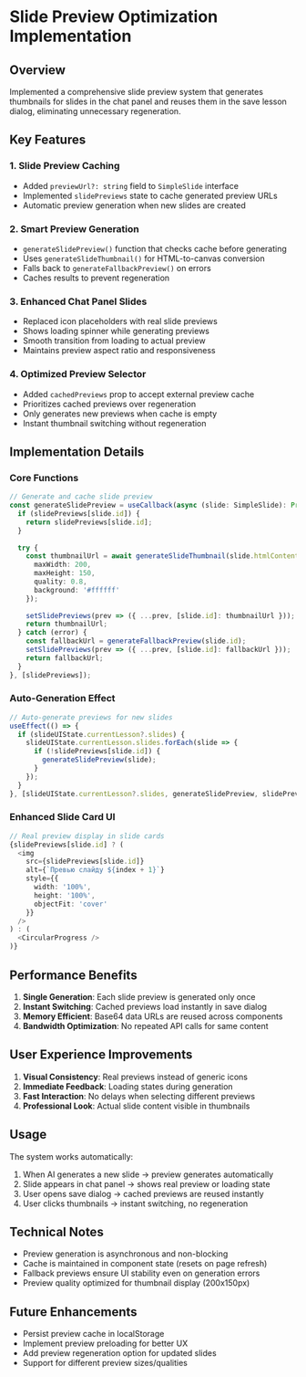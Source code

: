 # Slide Preview Optimization Implementation

## Overview
Implemented a comprehensive slide preview system that generates thumbnails for slides in the chat panel and reuses them in the save lesson dialog, eliminating unnecessary regeneration.

## Key Features

### 1. **Slide Preview Caching**
- Added `previewUrl?: string` field to `SimpleSlide` interface
- Implemented `slidePreviews` state to cache generated preview URLs
- Automatic preview generation when new slides are created

### 2. **Smart Preview Generation**
- `generateSlidePreview()` function that checks cache before generating
- Uses `generateSlideThumbnail()` for HTML-to-canvas conversion
- Falls back to `generateFallbackPreview()` on errors
- Caches results to prevent regeneration

### 3. **Enhanced Chat Panel Slides**
- Replaced icon placeholders with real slide previews
- Shows loading spinner while generating previews
- Smooth transition from loading to actual preview
- Maintains preview aspect ratio and responsiveness

### 4. **Optimized Preview Selector**
- Added `cachedPreviews` prop to accept external preview cache
- Prioritizes cached previews over regeneration
- Only generates new previews when cache is empty
- Instant thumbnail switching without regeneration

## Implementation Details

### Core Functions

```typescript
// Generate and cache slide preview
const generateSlidePreview = useCallback(async (slide: SimpleSlide): Promise<string> => {
  if (slidePreviews[slide.id]) {
    return slidePreviews[slide.id];
  }
  
  try {
    const thumbnailUrl = await generateSlideThumbnail(slide.htmlContent, {
      maxWidth: 200,
      maxHeight: 150,
      quality: 0.8,
      background: '#ffffff'
    });
    
    setSlidePreviews(prev => ({ ...prev, [slide.id]: thumbnailUrl }));
    return thumbnailUrl;
  } catch (error) {
    const fallbackUrl = generateFallbackPreview(slide.id);
    setSlidePreviews(prev => ({ ...prev, [slide.id]: fallbackUrl }));
    return fallbackUrl;
  }
}, [slidePreviews]);
```

### Auto-Generation Effect

```typescript
// Auto-generate previews for new slides
useEffect(() => {
  if (slideUIState.currentLesson?.slides) {
    slideUIState.currentLesson.slides.forEach(slide => {
      if (!slidePreviews[slide.id]) {
        generateSlidePreview(slide);
      }
    });
  }
}, [slideUIState.currentLesson?.slides, generateSlidePreview, slidePreviews]);
```

### Enhanced Slide Card UI

```typescript
// Real preview display in slide cards
{slidePreviews[slide.id] ? (
  <img
    src={slidePreviews[slide.id]}
    alt={`Превью слайду ${index + 1}`}
    style={{
      width: '100%',
      height: '100%',
      objectFit: 'cover'
    }}
  />
) : (
  <CircularProgress />
)}
```

## Performance Benefits

1. **Single Generation**: Each slide preview is generated only once
2. **Instant Switching**: Cached previews load instantly in save dialog
3. **Memory Efficient**: Base64 data URLs are reused across components
4. **Bandwidth Optimization**: No repeated API calls for same content

## User Experience Improvements

1. **Visual Consistency**: Real previews instead of generic icons
2. **Immediate Feedback**: Loading states during generation
3. **Fast Interaction**: No delays when selecting different previews
4. **Professional Look**: Actual slide content visible in thumbnails

## Usage

The system works automatically:

1. When AI generates a new slide → preview generates automatically
2. Slide appears in chat panel → shows real preview or loading state
3. User opens save dialog → cached previews are reused instantly
4. User clicks thumbnails → instant switching, no regeneration

## Technical Notes

- Preview generation is asynchronous and non-blocking
- Cache is maintained in component state (resets on page refresh)
- Fallback previews ensure UI stability even on generation errors
- Preview quality optimized for thumbnail display (200x150px)

## Future Enhancements

- Persist preview cache in localStorage
- Implement preview preloading for better UX
- Add preview regeneration option for updated slides
- Support for different preview sizes/qualities 